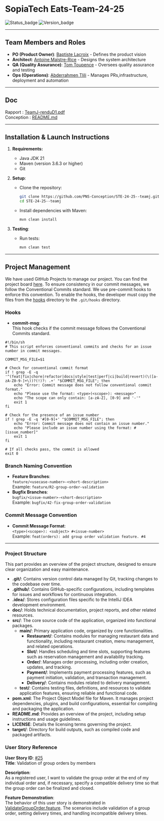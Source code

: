 # SopiaTech Eats-Team-24-25

![Status_badge](https://img.shields.io/badge/status-complet-brightgreen)
![Version_badge](https://img.shields.io/badge/version-1.0.0-blue)

---

## Team Members and Roles

- **PO (Product Owner)**: [Baptiste Lacroix](https://github.com/BaptisteLacroix) - Defines the product vision
- **Architect**: [Antoine Maïstre-Rice](https://github.com/Antoine-MR) - Designs the system architecture
- **QA (Quality Assurance)**: [Tom Toupence](https://github.com/tom-toupence) - Oversees quality assurance and testing
- **Ops (Operations)**: [Abderrahmen Tlili](https://github.com/AbdouTlili) - Manages PRs,infrastructure, deployment and automation


---

## Doc

Rapport : [TeamJ-renduD1.pdf](./doc/report/TeamJ-renduD1.pdf)<br>
Conception : [README.md](./doc/README.md)

---

## Installation & Launch Instructions

1. **Requirements:**
    - Java JDK 21
    - Maven (version 3.6.3 or higher)
    - Git

2. **Setup**:
    - Clone the repository:
      ```bash
      git clone https://github.com/PNS-Conception/STE-24-25--teamj.git
      cd STE-24-25--teamj
      ```
    - Install dependencies with Maven:
      ```bash
      mvn clean install
      ```

3. **Testing**:
    - Run tests:
      ```bash
      mvn clean test
      ```

---

## Project Management

We have used GitHub Projects to manage our project. You can find the project
board [here](https://github.com/orgs/PNS-Conception/projects/69).
To ensure consistency in our commit messages, we follow the Conventional Commits standard.
We use pre-commit hooks to enforce this convention.
To enable the hooks, the developer must copy the files from the [hooks](./hooks) directory to the `.git/hooks`
directory.

### Hooks

- **commit-msg**:  
  This hook checks if the commit message follows the Conventional Commits standard.

```shell
#!/bin/sh
# This script enforces conventional commits and checks for an issue number in commit messages.

COMMIT_MSG_FILE=$1

# Check for conventional commit format
if ! grep -E -q '^(feat|fix|chore|refactor|docs|style|test|perf|ci|build|revert)(\([a-zA-Z0-9-]+\))?(!)?: .+' "$COMMIT_MSG_FILE"; then
    echo "Error: Commit message does not follow conventional commit format."
    echo "Please use the format: <type>(<scope>): <message>"
    echo "The scope can only contain: [a-zA-Z], [0-9] and '-'"
    exit 1
fi

# Check for the presence of an issue number
if ! grep -E -q '#[0-9]+' "$COMMIT_MSG_FILE"; then
    echo "Error: Commit message does not contain an issue number."
    echo "Please include an issue number using the format: #[issue_number]"
    exit 1
fi

# If all checks pass, the commit is allowed
exit 0
```


### Branch Naming Convention

- **Feature Branches**:  
  `feature/<usecase-number>-<short-description>`  
  Example: `feature/R2-group-order-validation`
- **Bugfix Branches**:  
  `bugfix/<issue-number>-<short-description>`  
  Example: `bugfix/42-fix-group-order-validation`

### Commit Message Convention

- **Commit Message Format**:  
  `<type>(<scope>): <subject> #<issue-number>`  
  Example: `feat(orders): add group order validation feature. #4`

---

### Project Structure
This part provides an overview of the project structure, designed to ensure clear organization and easy maintenance.


- **.git/**: Contains version control data managed by Git, tracking changes to the codebase over time.
- **.github/**: Contains GitHub-specific configurations, including templates for issues and workflows for continuous integration.
- **.idea/**: Stores configuration files specific to the IntelliJ IDEA development environment.
- **doc/**: Holds technical documentation, project reports, and other related resources.
- **src/**: The core source code of the application, organized into functional packages.
  - **main/**: Primary application code, organized by core functionalities.
    - **Restaurant/**: Contains modules for managing restaurant data and functionality, including restaurant creation, menu management, and related operations.
    - **Slot/**: Handles scheduling and time slots, supporting features such as reservation management and availability tracking.
    - **Order/**: Manages order processing, including order creation, updates, and tracking.
    - **Payment/**: Implements payment processing features, such as payment initiation, validation, and transaction management.
    - **Delivery/**: Contains modules related to delivery management.
  - **test/**: Contains testing files, definitions, and resources to validate application features, ensuring reliable and functional code.
- **pom.xml**: The Project Object Model file for Maven. It manages project dependencies, plugins, and build configurations, essential for compiling and packaging the application.
- **README.md**: Provides an overview of the project, including setup instructions and usage guidelines.
- **LICENSE**: Details the licensing terms governing the project.
- **target/**: Directory for build outputs, such as compiled code and packaged artifacts.

### User Story Reference

**User Story ID**: [#25](https://github.com/PNS-Conception/STE-24-25--teamj/issues/25)  
**Title**: Validation of group orders by members

**Description**:  
As a registered user, I want to validate the group order at the end of my individual order and, if necessary, specify a
compatible delivery time so that the group order can be finalized and closed.

**Feature Demonstration**:  
The behavior of this user story is demonstrated
in [ValidateGroupOrder.feature](./src/test/resources/features/orders/ValidateGroupOrder.feature). The scenarios include
validation of a group order, setting delivery times, and handling incompatible delivery times.


<!-- ## Ce que fait votre projet


### Principales User stories
Vous mettez en évidence les principales user stories de votre projet.
Chaque user story doit être décrite par 
   - son identifiant en tant que issue github (#), 
   - sa forme classique (As a… I want to… In order to…) (pour faciliter la lecture)
   - Le nom du fichier feature Cucumber et le nom des scénarios qui servent de tests d’acceptation pour la story.
   Les contenus détaillés sont dans l'issue elle-même. -->
   

   
